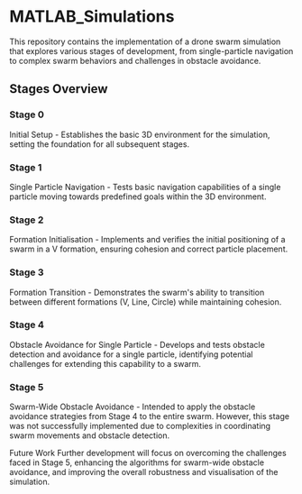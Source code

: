 # MATLAB_Simulations

This repository contains the implementation of a drone swarm simulation that explores various stages of development, from single-particle navigation to complex swarm behaviors and challenges in obstacle avoidance.

## Stages Overview

### Stage 0 
Initial Setup - Establishes the basic 3D environment for the simulation, setting the foundation for all subsequent stages.

### Stage 1 
Single Particle Navigation - Tests basic navigation capabilities of a single particle moving towards predefined goals within the 3D environment.

### Stage 2 
Formation Initialisation - Implements and verifies the initial positioning of a swarm in a V formation, ensuring cohesion and correct particle placement.

### Stage 3
Formation Transition - Demonstrates the swarm's ability to transition between different formations (V, Line, Circle) while maintaining cohesion.

### Stage 4 
Obstacle Avoidance for Single Particle - Develops and tests obstacle detection and avoidance for a single particle, identifying potential challenges for extending this capability to a swarm.

### Stage 5 
Swarm-Wide Obstacle Avoidance - Intended to apply the obstacle avoidance strategies from Stage 4 to the entire swarm. However, this stage was not successfully implemented due to complexities in coordinating swarm movements and obstacle detection.

Future Work
Further development will focus on overcoming the challenges faced in Stage 5, enhancing the algorithms for swarm-wide obstacle avoidance, and improving the overall robustness and visualisation of the simulation.



